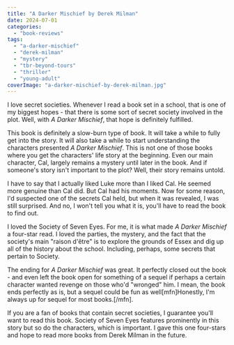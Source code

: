 ```yaml
---
title: "A Darker Mischief by Derek Milman"
date: 2024-07-01
categories: 
  - "book-reviews"
tags: 
  - "a-darker-mischief"
  - "derek-milman"
  - "mystery"
  - "tbr-beyond-tours"
  - "thriller"
  - "young-adult"
coverImage: "a-darker-mischief-by-derek-milman.jpg"
---
```


I love secret societies. Whenever I read a book set in a school, that is one of my biggest hopes - that there is some sort of secret society involved in the plot. Well, with _A Darker Mischief_, that hope is definitely fulfilled.

This book is definitely a slow-burn type of book. It will take a while to fully get into the story. It will also take a while to start understanding the characters presented _A Darker Mischief_. This is not one of those books where you get the characters' life story at the beginning. Even our main character, Cal, largely remains a mystery until later in the book. And if someone's story isn't important to the plot? Well, their story remains untold.

I have to say that I actually liked Luke more than I liked Cal. He seemed more genuine than Cal did. But Cal had his moments. Now for some reason, I'd suspected one of the secrets Cal held, but when it was revealed, I was still surprised. And no, I won't tell you what it is, you'll have to read the book to find out.

I loved the Society of Seven Eyes. For me, it is what made _A Darker Mischief_ a four-star read. I loved the parties, the mystery, and the fact that the society's main "raison d'être" is to explore the grounds of Essex and dig up all of the history about the school. Including, perhaps, some secrets that pertain to Society.

The ending for _A Darker Mischief_ was great. It perfectly closed out the book - and even left the book open for something of a sequel if perhaps a certain character wanted revenge on those who'd "wronged" him. I mean, the book ends perfectly as is, but a sequel could be fun as well\[mfn\]Honestly, I'm always up for sequel for most books.\[/mfn\].

If you are a fan of books that contain secret societies, I guarantee you'll want to read this book. Society of Seven Eyes features prominently in this story but so do the characters, which is important. I gave this one four-stars and hope to read more books from Derek Milman in the future.

